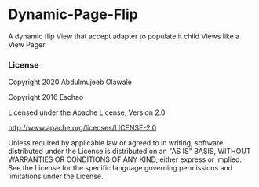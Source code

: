 # Dynamic-Page-Flip
A dynamic flip View that accept adapter to populate it child Views like  a View Pager

### License

Copyright 2020 Abdulmujeeb Olawale

Copyright 2016 Eschao

Licensed under the Apache License, Version 2.0

   http://www.apache.org/licenses/LICENSE-2.0

Unless required by applicable law or agreed to in writing, software
distributed under the License is distributed on an "AS IS" BASIS,
WITHOUT WARRANTIES OR CONDITIONS OF ANY KIND, either express or implied.
See the License for the specific language governing permissions and
limitations under the License.
